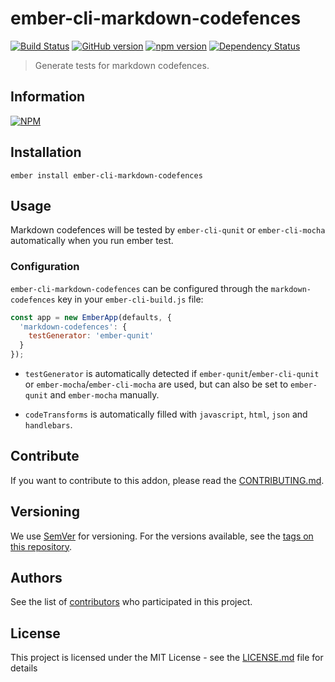 # ember-cli-markdown-codefences

[![Build Status](https://travis-ci.org/BBVAEngineering/ember-cli-markdown-codefences.svg?branch=master)](https://travis-ci.org/BBVAEngineering/ember-cli-markdown-codefences)
[![GitHub version](https://badge.fury.io/gh/BBVAEngineering%2Fember-cli-markdown-codefences.svg)](https://badge.fury.io/gh/BBVAEngineering%2Fember-cli-markdown-codefences)
[![npm version](https://badge.fury.io/js/ember-cli-markdown-codefences.svg)](https://badge.fury.io/js/ember-cli-markdown-codefences)
[![Dependency Status](https://david-dm.org/BBVAEngineering/ember-cli-markdown-codefences.svg)](https://david-dm.org/BBVAEngineering/ember-cli-markdown-codefences)

> Generate tests for markdown codefences.

## Information

[![NPM](https://nodei.co/npm/ember-cli-markdown-codefences.png?downloads=true&downloadRank=true)](https://nodei.co/npm/ember-cli-markdown-codefences/)

## Installation

```
ember install ember-cli-markdown-codefences
```

## Usage

Markdown codefences will be tested by `ember-cli-qunit` or `ember-cli-mocha` automatically when you run ember test.

### Configuration

`ember-cli-markdown-codefences` can be configured through the `markdown-codefences` key in your `ember-cli-build.js` file:

```js
const app = new EmberApp(defaults, {
  'markdown-codefences': {
    testGenerator: 'ember-qunit'
  }
});
```

- `testGenerator` is automatically detected if `ember-qunit`/`ember-cli-qunit`
  or `ember-mocha`/`ember-cli-mocha` are used, but can also be set to `ember-qunit`
  and `ember-mocha` manually.

- `codeTransforms` is automatically filled with `javascript`, `html`, `json` and `handlebars`.

## Contribute

If you want to contribute to this addon, please read the [CONTRIBUTING.md](CONTRIBUTING.md).

## Versioning

We use [SemVer](http://semver.org/) for versioning. For the versions available, see the [tags on this repository](https://github.com/BBVAEngineering/ember-cli-markdown-codefences/tags).

## Authors

See the list of [contributors](https://github.com/BBVAEngineering/ember-cli-markdown-codefences/graphs/contributors) who participated in this project.

## License

This project is licensed under the MIT License - see the [LICENSE.md](LICENSE.md) file for details
